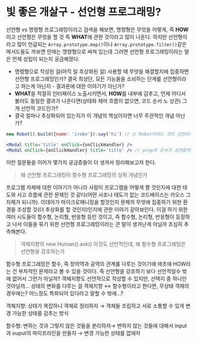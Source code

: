 # 빛 좋은 개살구 - 선언형 프로그래밍?

선언형 vs 명령형 프로그래밍이라고 검색을 해보면, 명령형은 무엇을 어떻게, 즉 **HOW**이고 선언형은 무엇을 할 것 즉 **WHAT**에 관한 것이라고 많이 나온다. 하지만 선언형이라고 많이 언급되는 `Array.prototype.map()`이나 `Array.prototype.filter()`같은 메서드들도 까보면 안에는 명령형으로 써져 있는데 그러면 선언형 프로그래밍이라는 말은 언제 성립이 되는지 궁금해졌다.

* 명령형으로 작성된 걸(아직 덜 추상화된 걸) 사용할 때 무엇을 해결할지에 집중하면 선언형 프로그래밍인가? 결국 최상단, 모든 기능들을 소비하는 단계를 선언형이라고 하는게 아닌지 - 결과론에 대한 이야기가 아닌가?
* **WHAT**을 적절히 인터페이스 노출시키면서, **HOW**를 내부에 감추고, 언제 어디서 불러도 동일한 결과가 나온다면(상태와 제어 흐름이 없으면, 코드 순서 노 상관) 그게 선언적 코드인가?
* 결국 얼마나 추상화되어 있는지가 이 개념의 핵심이라면 너무 주관적인 개념 아닌가?

```jsx
new Robot().build({name: 'irobo'}).say('hi') // 는 Robot이라는 것이 선언되어 있어야 하고 그 Robot은 build된 이후 say를 할 수 있다면 명령적이다?

<Modal title='title' onClick={onClickHandler} />
<Modal onClick={onClickHandler} title='title' /> // prop의 순서가 상관없어서 선언적이다?, 그런데 애초에 Robot도 빌더 패턴을 사용하지 않았더라면?
```

이런 질문들을 이어가 몇가지 궁금증들이 더 생겨서 정리해보고자 한다.

> 왜 선언형 프로그래밍이 함수형 프로그래밍의 상위 개념인가

프로그램 자체에 대한 이야기가 아니라 사람이 프로그램을 어떻게 짤 것인지에 대한 태도와 사고 흐름에 관한 문제인 것 같다(어떤 사조나 태도가 없는 코드베이스는 카오스 그 자체가 되니까). 이데아가 마이크로매니징을 할것인지 문제의 무엇에 집중하기 위한 환경을 조성할 것(더 추상화를 할 것인지)인지에 관한 이야기 같아보인다. 이걸 하기 위한 여러 시도들이 함수형, 논리형, 반응형 등인 것이고, 즉 함수형, 논리형, 반응형이 등장하고 나서 이들을 묶기 위한 선언형 프로그래밍이라는 큰 말이 생겨난게 아닐까 조심히 추측해본다.

> 객체지향의 new Human().ask() 이것도 선언적인데, 왜 함수형 프로그래밍은 선언형을 강조하는가

함수형 프로그래밍은 함수, 즉 정의역과 공역의 관계를 다루는 것이기에 애초에 HOW라는 건 부차적인 문제라고 볼 수 있을 것이다. 즉 선언형을 강조하기 보다 선언적일수 밖에 없어서 그런거 아닐까? 객체지향도 선언적으로 작성할 수 있지만, 선택지 중 하나인 것아닐까... 상태의 변화를 다루는 걸 객체지향 ↔ 함수형이라고 한다면, 무상태 객체의 경우에는? 어느정도 특화되어 있다라고 말할 수 밖에…?

객체지향: 상태가 복잡하니 객체로 정리하자 → 객체들 조립하고 서로 소통할 수 있게 변경 가능한 상태를 감추는 방식

함수형: 변하는 것과 그렇지 않은 것들을 분리하자→ 변하지 않는 것들에 대해서 input과 ouput의 파이프라인을 만들자 → 변경 가능한 상태를 없애자
